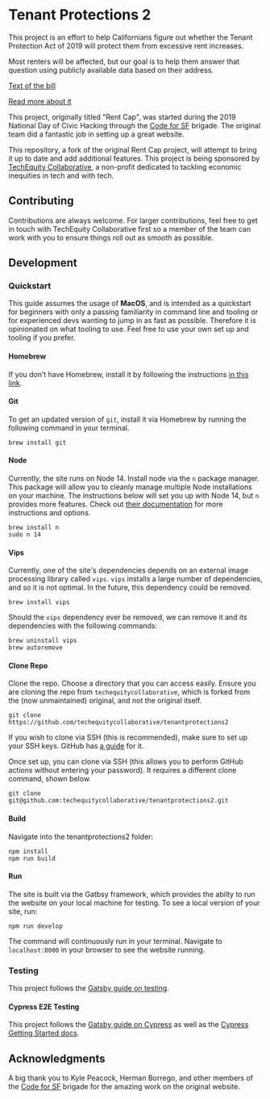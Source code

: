 # Tenant Protections 2

This project is an effort to help Californians figure out whether the Tenant Protection Act of 2019 will protect them from excessive rent increases.

Most renters will be affected, but our goal is to help them answer that question using publicly available data based on their address.

[Text of the bill](https://leginfo.legislature.ca.gov/faces/billNavClient.xhtml?bill_id=201920200AB1482)

[Read more about it](https://www.latimes.com/california/story/2019-08-30/california-rent-increases-cap-newsom-housing-crisis)

This project, originally titled "Rent Cap", was started during the 2019 National Day of Civic Hacking through the [Code for SF](https://codeforsanfrancisco.org/) brigade. The original team did a fantastic job in setting up a great website.

This repository, a fork of the original Rent Cap project, will attempt to bring it up to date and add additional features. This project is being sponsored by [TechEquity Collaborative](https://techequitycollaborative.org/), a non-profit dedicated to tackling economic inequities in tech and with tech.

## Contributing

Contributions are always welcome. For larger contributions, feel free to get in touch with TechEquity Collaborative first so a member of the team can work with you to ensure things roll out as smooth as possible.

## Development

### Quickstart

This guide assumes the usage of **MacOS**, and is intended as a quickstart for beginners with only a passing familiarity in command line and tooling or for experienced devs wanting to jump in as fast as possible. Therefore it is opinionated on what tooling to use. Feel free to use your own set up and tooling if you prefer.

#### Homebrew

If you don’t have Homebrew, install it by following the instructions [in this link](https://brew.sh/).

#### Git

To get an updated version of `git`, install it via Homebrew by running the following command in your terminal.

    brew install git

#### Node

Currently, the site runs on Node 14. Install node via the `n` package manager. This package will allow you to cleanly manage multiple Node installations on your machine. The instructions below will set you up with Node 14, but `n` provides more features. Check out [their documentation](https://www.npmjs.com/package/n) for more instructions and options.

    brew install n
    sudo n 14

#### Vips

Currently, one of the site's dependencies depends on an external image processing library called `vips`. `vips` installs a large number of dependencies, and so it is not optimal. In the future, this dependency could be removed.

    brew install vips

Should the `vips` dependency ever be removed, we can remove it and its dependencies with the following commands:

    brew uninstall vips
    brew autoremove

#### Clone Repo

Clone the repo. Choose a directory that you can access easily. Ensure you are cloning the repo from `techequitycollaborative`, which is forked from the (now unmaintained) original, and not the original itself.

    git clone https://github.com/techequitycollaborative/tenantprotections2

If you wish to clone via SSH (this is recommended), make sure to set up your SSH keys. GitHub has [a guide](https://docs.github.com/en/github/authenticating-to-github/connecting-to-github-with-ssh) for it.

Once set up, you can clone via SSH (this allows you to perform GitHub actions without entering your password). It requires a different clone command, shown below.

    git clone git@github.com:techequitycollaborative/tenantprotections2.git

#### Build

Navigate into the tenantprotections2 folder:

    npm install
    npm run build

#### Run

The site is built via the Gatbsy framework, which provides the abilty to run the website on your local machine for testing. To see a local version of your site, run:

    npm run develop

The command will continuously run in your terminal. Navigate to `localhost:8000` in your browser to see the website running.

### Testing

This project follows the [Gatsby guide on testing](https://www.gatsbyjs.com/docs/how-to/testing/).

#### Cypress E2E Testing

This project follows the [Gatsby guide on Cypress](https://www.gatsbyjs.com/docs/how-to/testing/end-to-end-testing/) as well as the [Cypress Getting Started docs](https://docs.cypress.io/guides/getting-started/writing-your-first-test).

## Acknowledgments

A big thank you to Kyle Peacock, Herman Borrego, and other members of the [Code for SF](https://codeforsanfrancisco.org/) brigade for the amazing work on the original website.
